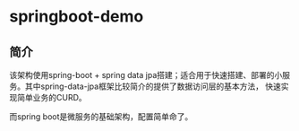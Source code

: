 # springboot-demo

## 简介
该架构使用spring-boot + spring data jpa搭建；适合用于快速搭建、部署的小服务。其中spring-data-jpa框架比较简介的提供了数据访问层的基本方法，
快速实现简单业务的CURD。

而spring boot是微服务的基础架构，配置简单命了。
